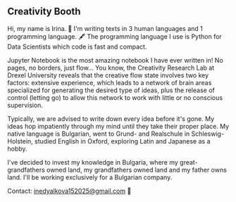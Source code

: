 ## Creativity Booth
Hi, my name is Irina. 📘 I'm writing texts in 3 human languages and 1 programming language. 🖋️ The programming language I use is Python for Data Scientists which code is fast and compact.

Jupyter Notebook is the most amazing notebook I have ever written in! No pages, no borders, just flow... You know, the Creativity Research Lab at Drexel University reveals that the creative flow state involves two key factors: extensive experience, which leads to a network of brain areas specialized for generating the desired type of ideas, plus the release of control (letting go) to allow this network to work with little or no conscious supervision.

Typically, we are advised to write down every idea before it's gone. My ideas hop impatiently through my mind until they take their proper place. My native language is Bulgarian, went to Grund- and Realschule in Schleswig-Holstein, studied English in Oxford, exploring Latin and Japanese as a hobby.

I've decided to invest my knowledge in Bulgaria, where my great-grandfathers owned land, my grandfathers owned land and my father owns land. I'll be working exclusively for a Bulgarian company.

Contact: inedyalkova152025@gmail.com 📨
